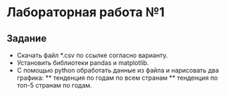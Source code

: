 # **Лабораторная работа №1**

## Задание

* Скачать файл *.csv по ссылке согласно варианту.
* Установить библиотеки pandas и matplotlib.
* С помощью python обработать данные из файла и нарисовать два графика:
** тенденция по годам по всем странам
** тенденция по топ-5 странам по годам.
